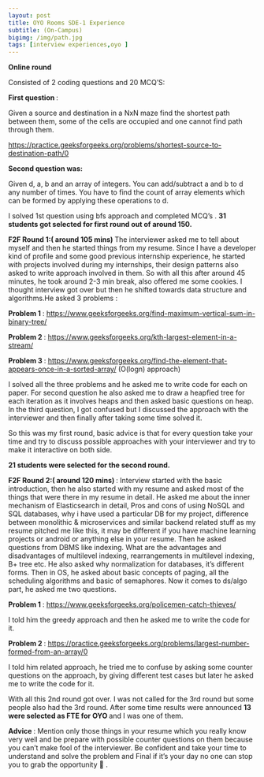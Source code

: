 ```yaml
---
layout: post
title: OYO Rooms SDE-1 Experience 
subtitle: (On-Campus)
bigimg: /img/path.jpg
tags: [interview experiences,oyo ]
---
```



<strong> Online round </strong> 

Consisted of 2 coding questions and 20 MCQ’S:

<strong> First question </strong>:

Given a source and destination in a NxN maze find the shortest path between them, some of the cells are occupied and one cannot find path through them.

<a href="https://practice.geeksforgeeks.org/problems/shortest-source-to-destination-path/0" > https://practice.geeksforgeeks.org/problems/shortest-source-to-destination-path/0 </a>

<strong> Second question was: </strong>

Given d,  a,  b and an array of integers. You can add/subtract a and b to d any number of times. You have to find the count of array elements which can be formed by applying these operations to d.


I solved 1st question using bfs approach and completed MCQ’s . <strong> 31 students got selected for first round out of around 150. </strong>

<strong> F2F Round 1:( around 105 mins) </strong>  The interviewer asked me to tell about myself and then he started things from my resume. Since I have a developer kind of profile and some good previous internship experience, he started with projects involved during my internships, their design patterns also asked to write approach involved in them. So with all this after around 45 minutes, he took around 2-3 min break, also offered me some cookies. I thought interview got over but then he shifted towards data structure and algorithms.He asked 3 problems :

<strong> Problem 1 </strong>: <a href="https://www.geeksforgeeks.org/find-maximum-vertical-sum-in-binary-tree/"> https://www.geeksforgeeks.org/find-maximum-vertical-sum-in-binary-tree/ </a>

<strong> Problem 2 </strong>: <a href="https://www.geeksforgeeks.org/kth-largest-element-in-a-stream/"> https://www.geeksforgeeks.org/kth-largest-element-in-a-stream/ </a>

<strong> Problem 3 </strong>: <a href = "https://www.geeksforgeeks.org/find-the-element-that-appears-once-in-a-sorted-array/ "> https://www.geeksforgeeks.org/find-the-element-that-appears-once-in-a-sorted-array/ </a>   (O(logn) approach)

I solved all the three problems and he asked me to write code for each on paper. For second question he also asked me to draw a heapfied tree for each iteration as it involves heaps and then asked basic questions on heap. In the third question, I got confused but I discussed the approach with the interviewer and then finally after taking some time solved it.

So this was my first round, basic advice is that for every question take your time and try to discuss possible approaches with your interviewer and try to make it interactive on both side.

<strong> 21 students were selected for the second round. </strong>

<strong> F2F Round 2:( around 120 mins) </strong>:   Interview started with the basic introduction, then he also started with my resume and asked most of the things that were there in my resume in detail. He asked me about the inner mechanism of Elasticsearch in detail, Pros and cons of using NoSQL and SQL  databases, why i have used a particular DB for my project, difference between monolithic & microservices and similar backend related stuff as my resume pitched me like this, it may be different if you have machine learning projects or android or anything else in your resume. Then he asked questions from DBMS like indexing. What are the advantages and disadvantages of multilevel indexing, rearrangements in multilevel indexing, B+ tree etc. He also asked why normalization for databases, it’s different forms. Then in OS, he asked about basic concepts of paging,  all the scheduling algorithms and basic of semaphores. Now it comes to ds/algo part,  he asked me two questions.

<strong> Problem 1 </strong>: https://www.geeksforgeeks.org/policemen-catch-thieves/

I told him the greedy approach and then he asked me to write the code for it.

<strong> Problem 2 </strong>: https://practice.geeksforgeeks.org/problems/largest-number-formed-from-an-array/0

I told him related approach, he tried me to confuse by asking some counter questions on the approach, by giving different test cases but later he asked me to write the code for it.

With all this 2nd round got over. I was not called for the 3rd round but some people also had the 3rd round. After some time results were announced  <strong> 13 were selected as FTE for OYO </strong> and I was one of them.

<strong> Advice </strong>: Mention only those things in your resume which you really know very well and be prepare with possible counter questions on them because you can’t make fool of the interviewer. Be confident and take your time to understand and solve the problem and Final if it’s your day no one can stop you to grab the opportunity 🙂 .
